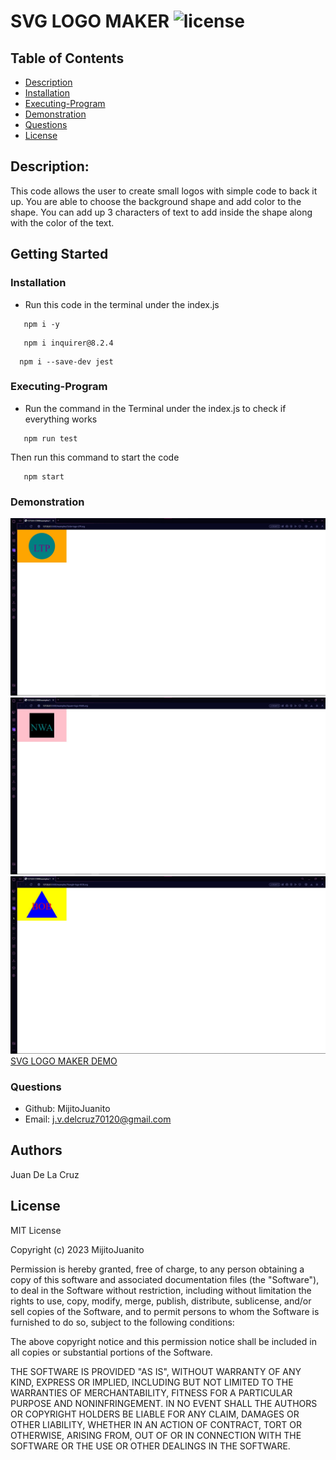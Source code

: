 # SVG LOGO MAKER  ![license](https://img.shields.io/badge/license-MIT-green)

## Table of Contents
  * [Description](#description)
  * [Installation](#installation)
  * [Executing-Program](###Executing-Program)
  * [Demonstration](###Demonstration)
  * [Questions](#questions)
  * [License](#license)
  


## Description:
  This code allows the user to create small logos with simple code to back it up. You are able to choose the background shape and add color to the shape. You can add up 3 characters of text to add inside the shape along with the color of the text.

## Getting Started

### Installation
*  Run this code in the terminal under the index.js
```
   npm i -y
```
```
   npm i inquirer@8.2.4
```
```
  npm i --save-dev jest
```


### Executing-Program

* Run the command in the Terminal under the index.js to check if everything works
```
   npm run test
```
 Then run this command to start the code
```
   npm start
```
### Demonstration

![Demo of CircleDemo](./Assets/circle.jpg)
![Demo of SquareDemo](./Assets/Square.jpg)
![Demo of TriangleDemo](./Assets/Triangle.jpg)
[SVG LOGO MAKER DEMO](https://drive.google.com/file/d/1RPzbUTGCV9R7izlytO4QPxh07ZgKMP4D/view)




### Questions
* Github: MijitoJuanito
* Email: j.v.delcruz70120@gmail.com


## Authors


Juan De La Cruz  



## License

MIT License

Copyright (c) 2023 MijitoJuanito

Permission is hereby granted, free of charge, to any person obtaining a copy
of this software and associated documentation files (the "Software"), to deal
in the Software without restriction, including without limitation the rights
to use, copy, modify, merge, publish, distribute, sublicense, and/or sell
copies of the Software, and to permit persons to whom the Software is
furnished to do so, subject to the following conditions:

The above copyright notice and this permission notice shall be included in all
copies or substantial portions of the Software.

THE SOFTWARE IS PROVIDED "AS IS", WITHOUT WARRANTY OF ANY KIND, EXPRESS OR
IMPLIED, INCLUDING BUT NOT LIMITED TO THE WARRANTIES OF MERCHANTABILITY,
FITNESS FOR A PARTICULAR PURPOSE AND NONINFRINGEMENT. IN NO EVENT SHALL THE
AUTHORS OR COPYRIGHT HOLDERS BE LIABLE FOR ANY CLAIM, DAMAGES OR OTHER
LIABILITY, WHETHER IN AN ACTION OF CONTRACT, TORT OR OTHERWISE, ARISING FROM,
OUT OF OR IN CONNECTION WITH THE SOFTWARE OR THE USE OR OTHER DEALINGS IN THE
SOFTWARE.





